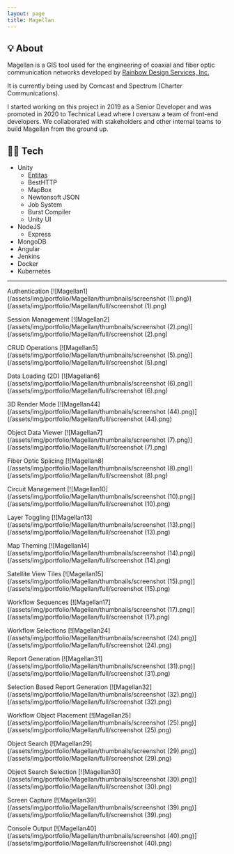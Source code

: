 ```yaml
---
layout: page
title: Magellan
---
```


## 💡 About
Magellan is a GIS tool used for the engineering of coaxial and fiber optic communication networks developed by [Rainbow Design Services, Inc.](https://www.rainbowdesign.net/)

It is currently being used by Comcast and Spectrum (Charter Communications).

I started working on this project in 2019 as a Senior Developer and was promoted in 2020 to Technical Lead where I oversaw a team of front-end developers. We collaborated with stakeholders and other internal teams to build Magellan from the ground up.

## 👨‍💻 Tech

* Unity
  * [Entitas](https://github.com/sschmid/Entitas-CSharp)
  * BestHTTP
  * MapBox
  * Newtonsoft JSON
  * Job System
  * Burst Compiler
  * Unity UI
* NodeJS
  * Express
* MongoDB
* Angular
* Jenkins
* Docker
* Kubernetes

---

Authentication
[![Magellan1](/assets/img/portfolio/Magellan/thumbnails/screenshot (1).png)](/assets/img/portfolio/Magellan/full/screenshot (1).png)

Session Management
[![Magellan2](/assets/img/portfolio/Magellan/thumbnails/screenshot (2).png)](/assets/img/portfolio/Magellan/full/screenshot (2).png)

CRUD Operations
[![Magellan5](/assets/img/portfolio/Magellan/thumbnails/screenshot (5).png)](/assets/img/portfolio/Magellan/full/screenshot (5).png)

Data Loading (2D)
[![Magellan6](/assets/img/portfolio/Magellan/thumbnails/screenshot (6).png)](/assets/img/portfolio/Magellan/full/screenshot (6).png)

3D Render Mode
[![Magellan44](/assets/img/portfolio/Magellan/thumbnails/screenshot (44).png)](/assets/img/portfolio/Magellan/full/screenshot (44).png)

Object Data Viewer
[![Magellan7](/assets/img/portfolio/Magellan/thumbnails/screenshot (7).png)](/assets/img/portfolio/Magellan/full/screenshot (7).png)

Fiber Optic Splicing
[![Magellan8](/assets/img/portfolio/Magellan/thumbnails/screenshot (8).png)](/assets/img/portfolio/Magellan/full/screenshot (8).png)

Circuit Management
[![Magellan10](/assets/img/portfolio/Magellan/thumbnails/screenshot (10).png)](/assets/img/portfolio/Magellan/full/screenshot (10).png)

Layer Toggling
[![Magellan13](/assets/img/portfolio/Magellan/thumbnails/screenshot (13).png)](/assets/img/portfolio/Magellan/full/screenshot (13).png)

Map Theming
[![Magellan14](/assets/img/portfolio/Magellan/thumbnails/screenshot (14).png)](/assets/img/portfolio/Magellan/full/screenshot (14).png)

Satellite View Tiles
[![Magellan15](/assets/img/portfolio/Magellan/thumbnails/screenshot (15).png)](/assets/img/portfolio/Magellan/full/screenshot (15).png)

Workflow Sequences
[![Magellan17](/assets/img/portfolio/Magellan/thumbnails/screenshot (17).png)](/assets/img/portfolio/Magellan/full/screenshot (17).png)

Workflow Selections
[![Magellan24](/assets/img/portfolio/Magellan/thumbnails/screenshot (24).png)](/assets/img/portfolio/Magellan/full/screenshot (24).png)

Report Generation
[![Magellan31](/assets/img/portfolio/Magellan/thumbnails/screenshot (31).png)](/assets/img/portfolio/Magellan/full/screenshot (31).png)

Selection Based Report Generation
[![Magellan32](/assets/img/portfolio/Magellan/thumbnails/screenshot (32).png)](/assets/img/portfolio/Magellan/full/screenshot (32).png)

Workflow Object Placement
[![Magellan25](/assets/img/portfolio/Magellan/thumbnails/screenshot (25).png)](/assets/img/portfolio/Magellan/full/screenshot (25).png)

Object Search
[![Magellan29](/assets/img/portfolio/Magellan/thumbnails/screenshot (29).png)](/assets/img/portfolio/Magellan/full/screenshot (29).png)

Object Search Selection
[![Magellan30](/assets/img/portfolio/Magellan/thumbnails/screenshot (30).png)](/assets/img/portfolio/Magellan/full/screenshot (30).png)

Screen Capture
[![Magellan39](/assets/img/portfolio/Magellan/thumbnails/screenshot (39).png)](/assets/img/portfolio/Magellan/full/screenshot (39).png)

Console Output
[![Magellan40](/assets/img/portfolio/Magellan/thumbnails/screenshot (40).png)](/assets/img/portfolio/Magellan/full/screenshot (40).png)
